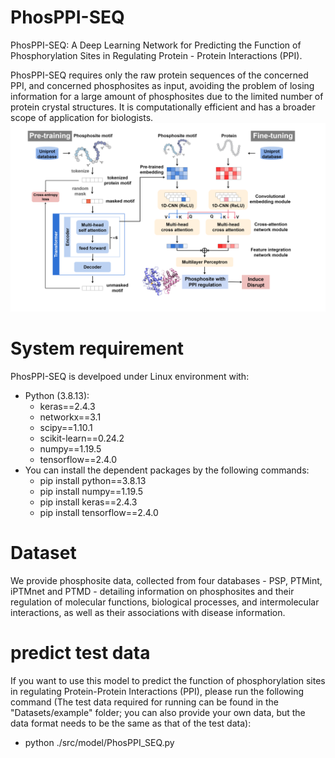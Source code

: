 # PhosPPI-SEQ
PhosPPI-SEQ: A Deep Learning Network for Predicting the Function of Phosphorylation Sites in Regulating Protein - Protein Interactions (PPI).

PhosPPI-SEQ requires only the raw protein sequences of the concerned PPI, and concerned phosphosites as input, avoiding the problem of losing information for a large amount of phosphosites due to the limited number of protein crystal structures. It is computationally efficient and has a broader scope of application for biologists.
![image](https://github.com/zjliangchina/PhosPPI-SEQ/blob/main/IMG/PhosPPI_SEQ_model.png)

# System requirement
PhosPPI-SEQ is develpoed under Linux environment with:
* Python (3.8.13):
    - keras==2.4.3
    - networkx==3.1
    - scipy==1.10.1 
    - scikit-learn==0.24.2
    - numpy==1.19.5
    - tensorflow==2.4.0
* You can install the dependent packages by the following commands:
    - pip install python==3.8.13
    - pip install numpy==1.19.5
    - pip install keras==2.4.3
    - pip install tensorflow==2.4.0

# Dataset
We provide phosphosite data, collected from four databases - PSP, PTMint, iPTMnet and PTMD - detailing information on phosphosites and their regulation of molecular functions, biological processes, and intermolecular interactions, as well as their associations with disease information.

# predict test data
If you want to use this model to predict the function of phosphorylation sites in regulating Protein-Protein Interactions (PPI), please run the following command (The test data required for running can be found in the "Datasets/example" folder; you can also provide your own data, but the data format needs to be the same as that of the test data):
- python ./src/model/PhosPPI_SEQ.py
